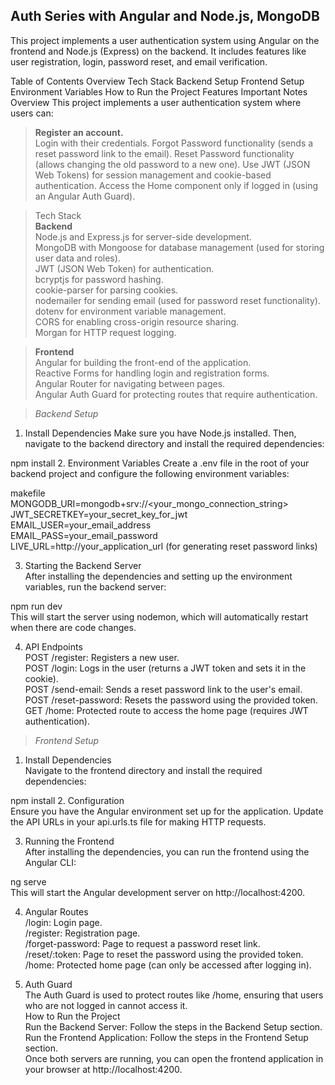 ﻿## Auth Series with Angular and Node.js, MongoDB

This project implements a user authentication system using Angular on the frontend and Node.js (Express) on the backend. It includes features like user registration, login, password reset, and email verification.

Table of Contents
Overview
Tech Stack
Backend Setup
Frontend Setup
Environment Variables
How to Run the Project
Features
Important Notes
Overview
This project implements a user authentication system where users can:

> **Register an account.**  
> Login with their credentials.
> Forgot Password functionality (sends a reset password link to the email).
> Reset Password functionality (allows changing the old password to a new one).
> Use JWT (JSON Web Tokens) for session management and cookie-based authentication.
> Access the Home component only if logged in (using an Angular Auth Guard).

> Tech Stack   
> **Backend**   
> Node.js and Express.js for server-side development.   
> MongoDB with Mongoose for database management (used for storing user data and roles).  
> JWT (JSON Web Token) for authentication.  
> bcryptjs for password hashing.  
> cookie-parser for parsing cookies.  
> nodemailer for sending email (used for password reset functionality).  
> dotenv for environment variable management.  
> CORS for enabling cross-origin resource sharing.  
> Morgan for HTTP request logging.  
   
> **Frontend**   
> Angular for building the front-end of the application.   
> Reactive Forms for handling login and registration forms.   
> Angular Router for navigating between pages.   
> Angular Auth Guard for protecting routes that require authentication.   

> _Backend Setup_

1. Install Dependencies
   Make sure you have Node.js installed. Then, navigate to the backend directory and install the required dependencies:

npm install 2. Environment Variables
Create a .env file in the root of your backend project and configure the following environment variables:
 
makefile  
MONGODB_URI=mongodb+srv://<your_mongo_connection_string>   
JWT_SECRETKEY=your_secret_key_for_jwt  
EMAIL_USER=your_email_address  
EMAIL_PASS=your_email_password   
LIVE_URL=http://your_application_url (for generating reset password links)   

3. Starting the Backend Server   
   After installing the dependencies and setting up the environment variables, run the backend server:   

npm run dev   
This will start the server using nodemon, which will automatically restart when there are code changes.   

4. API Endpoints   
   POST /register: Registers a new user.    
   POST /login: Logs in the user (returns a JWT token and sets it in the cookie).    
   POST /send-email: Sends a reset password link to the user's email.   
   POST /reset-password: Resets the password using the provided token.   
   GET /home: Protected route to access the home page (requires JWT authentication).    

> _Frontend Setup_    

1. Install Dependencies   
   Navigate to the frontend directory and install the required dependencies:   

npm install 2. Configuration   
Ensure you have the Angular environment set up for the application. Update the API URLs in your api.urls.ts file for making HTTP requests.   

3. Running the Frontend   
   After installing the dependencies, you can run the frontend using the Angular CLI:   

ng serve   
This will start the Angular development server on http://localhost:4200.    

4. Angular Routes  
   /login: Login page.   
   /register: Registration page.   
   /forget-password: Page to request a password reset link.   
   /reset/:token: Page to reset the password using the provided token.   
   /home: Protected home page (can only be accessed after logging in).   

5. Auth Guard  
   The Auth Guard is used to protect routes like /home, ensuring that users who are not logged in cannot access it.   
   How to Run the Project   
   Run the Backend Server: Follow the steps in the Backend Setup section.  
   Run the Frontend Application: Follow the steps in the Frontend Setup section.   
   Once both servers are running, you can open the frontend application in your browser at http://localhost:4200.   
